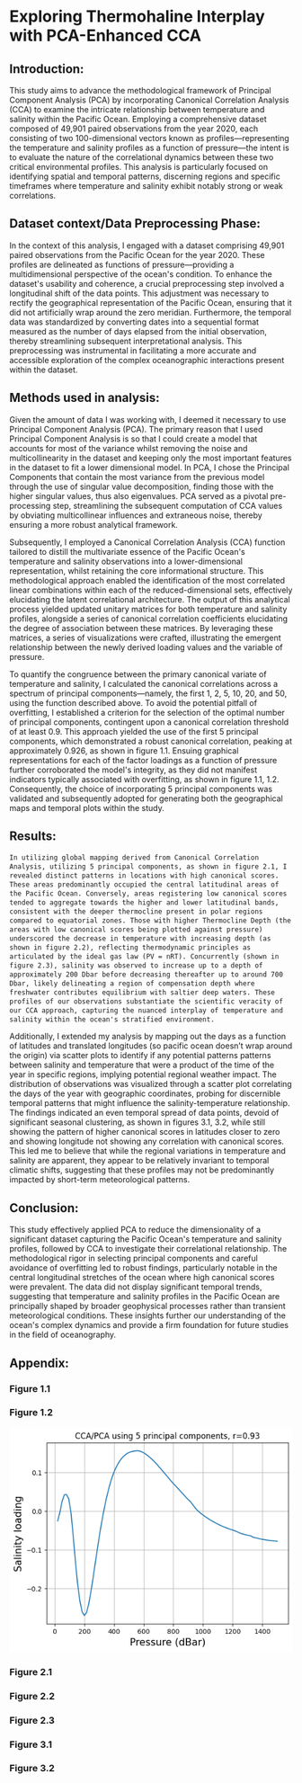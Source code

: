 # Exploring Thermohaline Interplay with PCA-Enhanced CCA
## Introduction:
This study aims to advance the methodological framework of Principal Component Analysis (PCA) by incorporating Canonical Correlation Analysis (CCA) to examine the intricate relationship between temperature and salinity within the Pacific Ocean. Employing a comprehensive dataset composed of 49,901 paired observations from the year 2020, each consisting of two 100-dimensional vectors known as profiles—representing the temperature and salinity profiles as a function of pressure—the intent is to evaluate the nature of the correlational dynamics between these two critical environmental profiles. This analysis is particularly focused on identifying spatial and temporal patterns, discerning regions and specific timeframes where temperature and salinity exhibit notably strong or weak correlations.

## Dataset context/Data Preprocessing Phase:
In the context of this analysis, I engaged with a dataset comprising 49,901 paired observations from the Pacific Ocean for the year 2020. These profiles are delineated as functions of pressure—providing a multidimensional perspective of the ocean's condition. To enhance the dataset's usability and coherence, a crucial preprocessing step involved a longitudinal shift of the data points. This adjustment was necessary to rectify the geographical representation of the Pacific Ocean, ensuring that it did not artificially wrap around the zero meridian. Furthermore, the temporal data was standardized by converting dates into a sequential format measured as the number of days elapsed from the initial observation, thereby streamlining subsequent interpretational analysis. This preprocessing was instrumental in facilitating a more accurate and accessible exploration of the complex oceanographic interactions present within the dataset.

## Methods used in analysis:
Given the amount of data I was working with, I deemed it necessary to use Principal Component Analysis (PCA). The primary reason that I used Principal Component Analysis is so that I could create a model that accounts for most of the variance whilst removing the noise and multicollinearity in the dataset and keeping only the most important features in the dataset to fit a lower dimensional model. In PCA, I chose the Principal Components that contain the most variance from the previous model through the use of singular value decomposition, finding those with the higher singular values, thus also eigenvalues. PCA served as a pivotal pre-processing step, streamlining the subsequent computation of CCA values by obviating multicollinear influences and extraneous noise, thereby ensuring a more robust analytical framework.

Subsequently, I employed a Canonical Correlation Analysis (CCA) function tailored to distill the multivariate essence of the Pacific Ocean's temperature and salinity observations into a lower-dimensional representation, whilst retaining the core informational structure. This methodological approach enabled the identification of the most correlated linear combinations within each of the reduced-dimensional sets, effectively elucidating the latent correlational architecture. The output of this analytical process yielded updated unitary matrices for both temperature and salinity profiles, alongside a series of canonical correlation coefficients elucidating the degree of association between these matrices. By leveraging these matrices, a series of visualizations were crafted, illustrating the emergent relationship between the newly derived loading values and the variable of pressure.

To quantify the congruence between the primary canonical variate of temperature and salinity, I calculated the canonical correlations across a spectrum of principal components—namely, the first 1, 2, 5, 10, 20, and 50, using the function described above. To avoid the potential pitfall of overfitting, I established a criterion for the selection of the optimal number of principal components, contingent upon a canonical correlation threshold of at least 0.9. This approach yielded the use of the first 5 principal components, which demonstrated a robust canonical correlation, peaking at approximately 0.926, as shown in figure 1.1. Ensuing graphical representations for each of the factor loadings as a function of pressure further corroborated the model's integrity, as they did not manifest indicators typically associated with overfitting, as shown in figure 1.1, 1.2. Consequently, the choice of incorporating 5 principal components was validated and subsequently adopted for generating both the geographical maps and temporal plots within the study.

## Results:
	In utilizing global mapping derived from Canonical Correlation Analysis, utilizing 5 principal components, as shown in figure 2.1, I revealed distinct patterns in locations with high canonical scores. These areas predominantly occupied the central latitudinal areas of the Pacific Ocean. Conversely, areas registering low canonical scores tended to aggregate towards the higher and lower latitudinal bands, consistent with the deeper thermocline present in polar regions compared to equatorial zones. Those with higher Thermocline Depth (the areas with low canonical scores being plotted against pressure) underscored the decrease in temperature with increasing depth (as shown in figure 2.2), reflecting thermodynamic principles as articulated by the ideal gas law (PV = nRT). Concurrently (shown in figure 2.3), salinity was observed to increase up to a depth of approximately 200 Dbar before decreasing thereafter up to around 700 Dbar, likely delineating a region of compensation depth where freshwater contributes equilibrium with saltier deep waters. These profiles of our observations substantiate the scientific veracity of our CCA approach, capturing the nuanced interplay of temperature and salinity within the ocean's stratified environment.

Additionally, I extended my analysis by mapping out the days as a function of latitudes and translated longitudes (so pacific ocean doesn’t wrap around the origin) via scatter plots to identify if any potential patterns patterns between salinity and temperature that were a product of the time of the year in specific regions, implying potential regional weather impact. The distribution of observations was visualized through a scatter plot correlating the days of the year with geographic coordinates, probing for discernible temporal patterns that might influence the salinity-temperature relationship. The findings indicated an even temporal spread of data points, devoid of significant seasonal clustering, as shown in figures 3.1, 3.2, while still showing the pattern of higher canonical scores in latitudes closer to zero and showing longitude not showing any correlation with canonical scores. This led me to believe that while the regional variations in temperature and salinity are apparent, they appear to be relatively invariant to temporal climatic shifts, suggesting that these profiles may not be predominantly impacted by short-term meteorological patterns.


## Conclusion:
This study effectively applied PCA to reduce the dimensionality of a significant dataset capturing the Pacific Ocean's temperature and salinity profiles, followed by CCA to investigate their correlational relationship. The methodological rigor in selecting principal components and careful avoidance of overfitting led to robust findings, particularly notable in the central longitudinal stretches of the ocean where high canonical scores were prevalent. The data did not display significant temporal trends, suggesting that temperature and salinity profiles in the Pacific Ocean are principally shaped by broader geophysical processes rather than transient meteorological conditions. These insights further our understanding of the ocean's complex dynamics and provide a firm foundation for future studies in the field of oceanography.

## Appendix:
### Figure 1.1

### Figure 1.2
![alt text](https://github.com/kwarrenwagner/ccathermohaline/blob/main/cca5salinity.png)
### Figure 2.1

### Figure 2.2

### Figure 2.3

### Figure 3.1

### Figure 3.2


